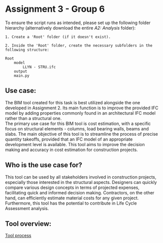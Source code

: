 # Assignment 3 - Group 6

To ensure the script runs as intended, please set up the following folder hierarchy (alternatively download the entire *A2: Analysis* folder):

    1. Create a 'Root' folder (if it doesn't exist).
    
    2. Inside the 'Root' folder, create the necessary subfolders in the following structure:
    
    Root
        model
            LLYN - STRU.ifc
        output
        main.py


## Use case:
The BIM tool created for this task is best utilized alongside the one developed in Assignment 2. Its main function is to improve the provided IFC model by adding properties commonly found in an architectural IFC model rather than a structural one.  
The primary use case for this BIM tool is cost estimation, with a specific focus on structural elements - columns, load bearing walls, beams and slabs. The main objective of this tool is to streamline the process of precise quantity takeoffs, provided that an IFC model of an appropriate development level is available. This tool aims to improve the decision making and accuracy in cost estimation for construction projects.

## Who is the use case for?  
This tool can be used by all stakeholders involved in construction projects, especially those interested in the structural aspects. Designers can quickly compare various design concepts in terms of projected expenses, facilitating quick and informed decision making. Contractors, on the other hand, can efficiently estimate material costs for any given project. Furthermore, this tool has the potential to contribute in Life Cycle Assessment analysis.

## Tool overview:
[Tool process](https://github.com/rihitz/Advanced_BIM_Group6/blob/main/A3%3A%20OpenBIM%20Change/img/Tool_process.svg)

